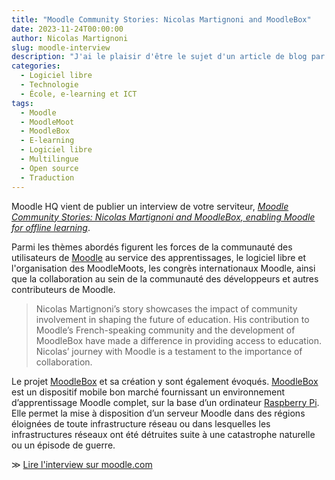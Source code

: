 ```yaml
---
title: "Moodle Community Stories: Nicolas Martignoni and MoodleBox"
date: 2023-11-24T00:00:00
author: Nicolas Martignoni
slug: moodle-interview
description: "J'ai le plaisir d'être le sujet d'un article de blog par Moodle HQ: Moodle Community Stories: Nicolas Martignoni and MoodleBox, enabling Moodle for offline learning."
categories:
  - Logiciel libre
  - Technologie
  - École, e-learning et ICT
tags:
  - Moodle
  - MoodleMoot
  - MoodleBox
  - E-learning
  - Logiciel libre
  - Multilingue
  - Open source
  - Traduction
---
```

Moodle HQ vient de publier un interview de votre serviteur, [_Moodle Community Stories: Nicolas Martignoni and MoodleBox, enabling Moodle for offline learning_][interview].

Parmi les thèmes abordés figurent les forces de la communauté des utilisateurs de [Moodle][moodle] au service des apprentissages, le logiciel libre et l'organisation des MoodleMoots, les congrès internationaux Moodle, ainsi que la collaboration au sein de la communauté des développeurs et autres contributeurs de Moodle.

> Nicolas Martignoni’s story showcases the impact of community involvement in shaping the future of education. His contribution to Moodle’s French-speaking community and the development of MoodleBox have made a difference in providing access to education. Nicolas’ journey with Moodle is a testament to the importance of collaboration.

Le projet [MoodleBox][moodlebox] et sa création y sont également évoqués. [MoodleBox][moodlebox] est un dispositif mobile bon marché fournissant un environnement d’apprentissage Moodle complet, sur la base d’un ordinateur [Raspberry Pi][raspberrypi]. Elle permet la mise à disposition d’un serveur Moodle dans des régions éloignées de toute infrastructure réseau ou dans lesquelles les infrastructures réseaux ont été détruites suite à une catastrophe naturelle ou un épisode de guerre.

&Gt; [Lire l'interview sur moodle.com][interview]

[interview]: https://moodle.com/news/moodle-community-stories-nicolas-martignoni-and-moodlebox-enabling-moodle-for-offline-learning/
[moodle]: https://moodle.org
[moodlebox]: https://moodlebox.net
[raspberrypi]: https://www.raspberrypi.org

<!--more-->
